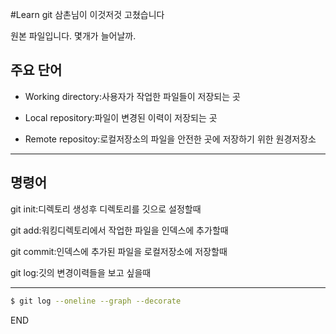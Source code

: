 #Learn git
삼촌님이 이것저것 고쳤습니다


원본 파일입니다.
몇개가 늘어날까.
## 주요 단어

- Working directory:사용자가 작업한 파일들이 저장되는 곳

- Local repository:파일이 변경된 이력이 저장되는 곳

- Remote repositoy:로컬저장소의 파일을 안전한 곳에 저장하기 위한 원경저장소
***
## 명령어

git init:디렉토리 생성후 디렉토리를 깃으로 설정할때

git add:워킹디렉토리에서 작업한 파일을 인덱스에 추가할때

git commit:인덱스에 추가된 파일을 로컬저장소에 저장할때

git log:깃의 변경이력들을 보고 싶을때
***
```bash
$ git log --oneline --graph --decorate
```

END
